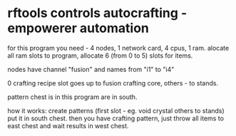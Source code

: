 # rftools controls autocrafting - empowerer automation

for this program you need - 4 nodes, 1 network card, 4 cpus, 1 ram.
alocate all ram slots to program, allocate 6 (from 0 to 5) slots for items.

nodes have channel "fusion" and names from "i1" to "i4"

0 crafting recipe slot goes up to fusion crafting core, others - to stands.

pattern chest is in this program are in south.

how it works:
create patterns (first slot - eg. void crystal others to stands) put it in south chest. then you have crafting pattern, just throw all items to east chest and wait results in west chest.  